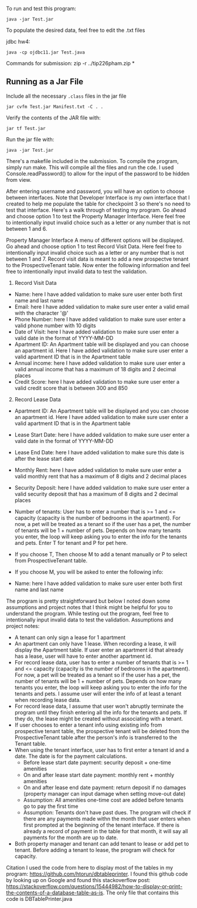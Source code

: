 To run and test this program:
```
java -jar Test.jar
```
To populate the desired data, feel free to edit the .txt files

jdbc hw4:
```
java -cp ojdbc11.jar Test.java
```
Commands for submission:
zip -r ../tip226pham.zip *

## Running as a Jar File

Include all the necessary `.class` files in the jar file
```
jar cvfm Test.jar Manifest.txt -C . .
```

Verify the contents of the JAR file with:
```
jar tf Test.jar
```

Run the jar file with:
```
java -jar Test.jar
```

There's a makefile included in the submission. To compile the program, simply run make. This will compile all the files and run the cde. I used Console.readPassword() to allow for the input of the password to be hidden from view.

After entering username and password, you will have an option to choose between interfaces. Note that Developer Interface is my own interface that I created to help me populate the table for checkpoint 3 so there's no need to test that interface. Here's a walk through of testing my program.
Go ahead and choose option 1 to test the Property Manager Interface. Here feel free to intentionally input invalid choice such as a letter or any number that is not between 1 and 6.

Property Manager Interface
A menu of different options will be displayed. Go ahead and choose option 1 to test Record Visit Data. Here feel free to intentionally input invalid choice such as a letter or any number that is not between 1 and 7. Record visit data is meant to add a new prospectve tenant to the ProspectiveTenant table. Now enter the following information and feel free to intentionally input invalid data to test the validation.
1. Record Visit Data
* Name: here I have added validation to make sure user enter both first name and last name
* Email: here I have added validation to make sure user enter a valid email with the character '@'
* Phone Number: here I have added validation to make sure user enter a valid phone number with 10 digits
* Date of Visit: here I have added validation to make sure user enter a valid date in the format of YYYY-MM-DD
* Apartment ID: An Apartment table will be displayed and you can choose an apartment id. Here I have added validation to make sure user enter a valid apartment ID that is in the Apartment table
* Annual income: here I have added validation to make sure user enter a valid annual income that has a maximum of 18 digits and 2 decimal places
* Credit Score: here I have added validation to make sure user enter a valid credit score that is between 300 and 850

2. Record Lease Data
* Apartment ID: An Apartment table will be displayed and you can choose an apartment id. Here I have added validation to make sure user enter a valid apartment ID that is in the Apartment table
* Lease Start Date: here I have added validation to make sure user enter a valid date in the format of YYYY-MM-DD
* Lease End Date: here I have added validation to make sure this date is after the lease start date
* Monthly Rent: here I have added validation to make sure user enter a valid monthly rent that has a maximum of 8 digits and 2 decimal places
* Security Deposit: here I have added validation to make sure user enter a valid security deposit that has a maximum of 8 digits and 2 decimal places
* Number of tenants: User has to enter a number that is >= 1 and <= capacity (capacity is the number of bedrooms in the apartment). For now, a pet will be treated as a tenant so if the user has a pet, the number of tenants will be 1 + number of pets. Depends on how many tenants you enter, the loop will keep asking you to enter the info for the tenants and pets. 
Enter T for tenant and P for pet here. 

* If you choose T, Then choose M to add a tenant manually or P to select from ProspectiveTenant table.
* If you choose M, you will be asked to enter the following info:
* Name: here I have added validation to make sure user enter both first name and last name

The program is pretty straightforward but below I noted down some assumptions and project notes that I think might be helpful for you to understand the program. While testing out the program, feel free to intentionally input invalid data to test the validation.
Assumptions and project notes:
* A tenant can only sign a lease for 1 apartment
* An apartment can only have 1 lease. When recording a lease, it will display the Apartment table. If user enter an apartment id that already has a lease, user will have to enter another apartment id.
* For record lease data, user has to enter a number of tenants that is >= 1 and <= capacity (capacity is the number of bedrooms in the apartment). For now, a pet will be treated as a tenant so if the user has a pet, the number of tenants will be 1 + number of pets. Depends on how many tenants you enter, the loop will keep asking you to enter the info for the tenants and pets. I assume user will enter the info of at least a tenant when recording lease data.
* For record lease data, I assume that user won't abruptly terminate the program until they finish entering all the info for the tenants and pets. If they do, the lease might be created without associating with a tenant.
* If user chooses to enter a tenant info using existing info from prospective tenant table, the prospective tenant will be deleted from the ProspectiveTenant table after the person's info is transferred to the Tenant table.
* When using the tenant interface, user has to first enter a tenant id and a date. The date is for the payment calculations.
    * Before lease start date payment: security deposit + one-time amenities
    * On and after lease start date payment: monthly rent + monthly amenities
    * On and after lease end date payment: return deposit if no damages (property manager can input damage when setting move-out date)
    * Assumption: All amenities one-time cost are added before tenants go to pay the first time
    * Assumption: Tenants don't have past dues. The program will check if there are any payments made withn the month that user enters when first prompted at the beginning of the tenant interface. If there is already a record of payment in the table for that month, it will say all payments for the month are up to date.
* Both property manager and tenant can add tenant to lease or add pet to tenant. Before adding a tenant to lease, the program will check for capacity.

Citation
I used the code from here to display most of the tables in my program: https://github.com/htorun/dbtableprinter. I found this github code by looking up on Google and found this stackoverflow post: https://stackoverflow.com/questions/15444982/how-to-display-or-print-the-contents-of-a-database-table-as-is. The only file that contains this code is DBTablePrinter.java
